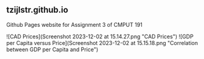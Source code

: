 ## tzijlstr.github.io
Github Pages website for Assignment 3 of CMPUT 191

![CAD Prices](Screenshot 2023-12-02 at 15.14.27.png "CAD Prices")
![GDP per Capita versus Price](Screenshot 2023-12-02 at 15.15.18.png "Correlation between GDP per Capita and Price")

